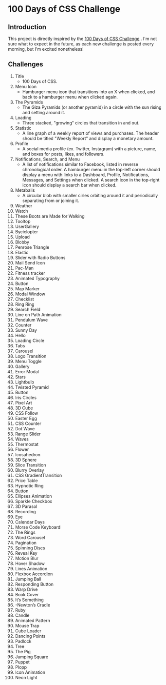 # 100 Days of CSS Challenge

## Introduction
This project is directly inspired by the [100 Days of CSS Challenge](https://100dayscss.com/) . I'm not sure what to expect in the future, as each new challenge is posted every morning, but I'm excited nonetheless!

## Challenges
1. Title
   - 100 Days of CSS.
2. Menu Icon
   - Hamburger menu icon that transitions into an X when clicked, and back to a hamburger menu when clicked again.
3. The Pyramids
   - The Giza Pyramids (or another pyramid) in a circle with the sun rising and setting around it.
4. Loading
   - Three stacked, "growing" circles that transition in and out.
5. Statistic
   - A line graph of a weekly report of views and purchases. The header should be titled "Weekly Report" and display a monetary amount.
6. Profile
   - A social media profile (ex. Twitter, Instagram) with a picture, name, and boxes for posts, likes, and followers.
7. Notifications, Search, and Menu
   - A list of notifications similar to Facebook, listed in reverse chronological order. A hamburger menu in the top-left corner should display a menu with links to a Dashboard, Profile, Notifications, Messages, and Settings when clicked. A search icon in the top-right icon should display a search bar when clicked.
8. Metaballs
   - A circular blob with smaller cirles orbiting around it and periodically separating from or joining it.
9. Weather
10. Watch
11. These Boots are Made for Walking
12. Tooltop
13. UserGallery
14. Byciclopter
15. Upload
16. Blobby
17. Penrose Triangle
18. Elastic
19. Slider with Radio Buttons
20. Mail Send Icon
21. Pac-Man
22. Fitness tracker
23. Animated Typography
24. Button
25. Map Marker
26. Modal Window
27. Checklist
28. Ring Ring
29. Search Field
30. Line on Path Animation
31. Pendulum Wave
32. Counter
33. Sunny Day
34. Hello
35. Loading Circle
36. Tabs
37. Carousel
38. Logo Transition
39. Menu Toggle
40. Gallery
41. Error Modal
42. Stars
43. Lightbulb
44. Twisted Pyramid
45. Button
46. Iris Circles
47. Pixel Art
48. 3D Cube
49. CSS Follow
50. Easter Egg
51. CSS Counter
52. Dot Wave
53. Range Slider
54. Waves
55. Thermostat
56. Flower
57. Icosahedron
58. 3D Sphere
59. Slice Transition
60. Blurry Overlay
61. CSS GradientTransition
62. Price Table
63. Hypnotic Ring
64. Button
65. Ellipses Animation
66. Sparkle Checkbox
67. 3D Parasol
68. Recording
69. Eye
70. Calendar Days
71. Morse Code Keyboard
72. The Rings
73. Word Carousel
74. Pagination
75. Spinning Discs
76. Reveal Key
77. Motion Blur
78. Hover Shadow
79. Lines Animation
80. Flexbox Accordion
81. Jumping Ball
82. Responding Button
83. Warp Drive
84. Book Cover
85. It’s Something
86. -Newton’s Cradle
87. Ruby
88. Candle
89. Animated Pattern
90. Mouse Trap
91. Cube Loader
92. Dancing Points
93. Padlock
94. Tree
95. The Pig
96. Jumping Square
97. Puppet
98. Plopp
99. Icon Animation
100. Neon Light
